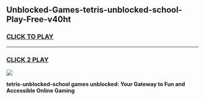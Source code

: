 
## Unblocked-Games-tetris-unblocked-school-Play-Free-v40ht
<h3>
<a href="https://premium76.site?title=tetris-unblocked-school&ref=18A1">CLICK TO PLAY</a></h3>
<hr>

<h3>
<a href="https://premium76.site?title=tetris-unblocked-school&ref=18A1">CLICK 2 PLAY</a>
  
</h3>

<a href="https://premium76.site?title=tetris-unblocked-school&ref=18A1"><img src="https://clearcache.store/games.png"></a>


**tetris-unblocked-school games unblocked: Your Gateway to Fun and Accessible Online Gaming**
